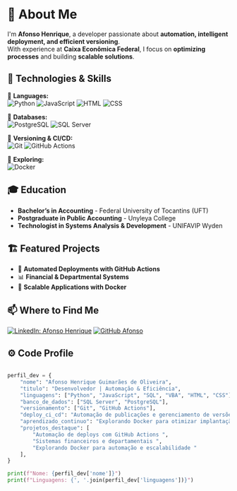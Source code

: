 # 👋 About Me
I'm **Afonso Henrique**, a developer passionate about **automation, intelligent deployment, and efficient versioning**.  
With experience at **Caixa Econômica Federal**, I focus on **optimizing processes** and building **scalable solutions**.

## 🚀 Technologies & Skills
📌 **Languages:**  
![Python](https://img.shields.io/badge/Python-3776AB.svg?style=for-the-badge&logo=Python&logoColor=white)  ![JavaScript](https://img.shields.io/badge/JavaScript-F7DF1E.svg?style=for-the-badge&logo=JavaScript&logoColor=black)  ![HTML](https://img.shields.io/badge/HTML5-E34F26.svg?style=for-the-badge&logo=HTML5&logoColor=white)  ![CSS](https://img.shields.io/badge/CSS-663399.svg?style=for-the-badge&logo=CSS&logoColor=white)  

📌 **Databases:**  
![PostgreSQL](https://img.shields.io/badge/PostgreSQL-4169E1.svg?style=for-the-badge&logo=PostgreSQL&logoColor=white)   ![SQL Server](https://img.shields.io/badge/Microsoft_SQL_Server-CC2927?style=for-the-badge&logo=microsoft-sql-server&logoColor=white)   

📌 **Versioning & CI/CD:**  
![Git](https://img.shields.io/badge/GIT-E44C30?style=for-the-badge&logo=git&logoColor=white)   ![GitHub Actions](https://img.shields.io/badge/GitHub_Actions-2088FF?style=for-the-badge&logo=github-actions&logoColor=white) 

📌 **Exploring:**  
![Docker](https://img.shields.io/badge/Docker-2496ED.svg?style=for-the-badge&logo=Docker&logoColor=white)   







## 🎓 Education
- **Bachelor’s in Accounting** - Federal University of Tocantins (UFT)  
- **Postgraduate in Public Accounting** - Unyleya College  
- **Technologist in Systems Analysis & Development** - UNIFAVIP Wyden  

## 🏗️ Featured Projects
- 🚀 **Automated Deployments with GitHub Actions**  
- 📊 **Financial & Departmental Systems**  
- 🐳 **Scalable Applications with Docker**
  
## 📫 Where to Find Me
[![LinkedIn: Afonso Henrique](https://img.shields.io/badge/-Afonso%20Henrique-blue?style=flat-square&logo=Linkedin&logoColor=white&link=https://www.linkedin.com/in/afonso-henrique-guimarães-oliveira/)](https://www.linkedin.com/in/afonso-henrique-guimarães-oliveira/)  [![GitHub Afonso](https://img.shields.io/github/followers/afonsohenrique14?label=Follow&style=social)](https://github.com/afonsohenrique14)

## ⚙️ Code Profile

``` python

perfil_dev = {
    "nome": "Afonso Henrique Guimarães de Oliveira",
    "titulo": "Desenvolvedor | Automação & Eficiência",
    "linguagens": ["Python", "JavaScript", "SQL", "VBA", "HTML", "CSS"],
    "banco_de_dados": ["SQL Server", "PostgreSQL"],
    "versionamento": ["Git", "GitHub Actions"],
    "deploy_ci_cd": "Automação de publicações e gerenciamento de versões",
    "aprendizado_continuo": "Explorando Docker para otimizar implantação e escalabilidade",
    "projetos_destaque": [
        "Automação de deploys com GitHub Actions ",
        "Sistemas financeiros e departamentais ",
        "Explorando Docker para automação e escalabilidade "
    ],
}

print(f"Nome: {perfil_dev['nome']}")
print(f"Linguagens: {', '.join(perfil_dev['linguagens'])}")

```





